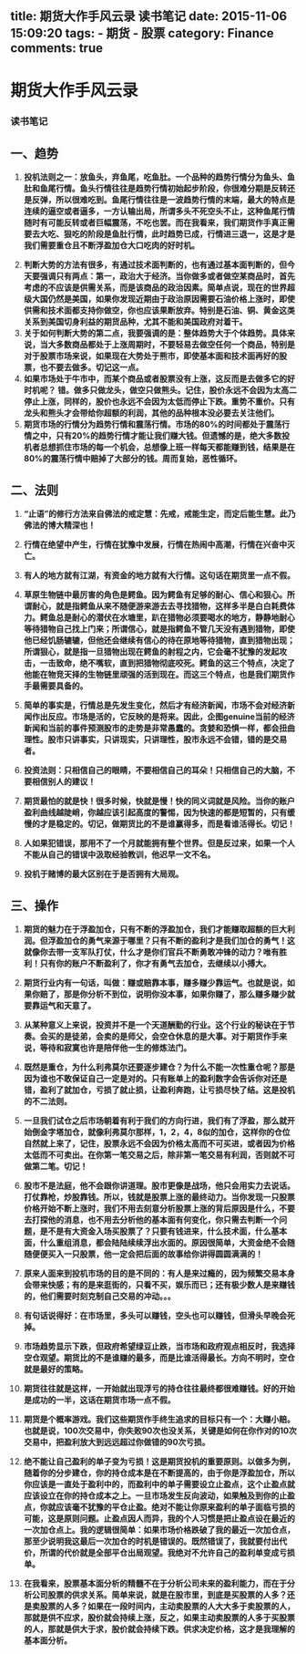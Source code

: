 title: 期货大作手风云录 读书笔记
date: 2015-11-06 15:09:20
tags: 
	- 期货
	- 股票
category: Finance
comments: true
---
# 期货大作手风云录 
### 读书笔记

## 一、趋势
1. **投机法则之一：放鱼头，弃鱼尾，吃鱼肚。一个品种的趋势行情分为鱼头、鱼肚和鱼尾行情。鱼头行情往往是趋势行情初始起步阶段，你很难分期是反转还是反弹，所以很难吃到。鱼尾行情往往是一波趋势行情的末端，最大的特点是连续的逼空或者逼多，一方认输出局，所谓多头不死空头不止，这种鱼尾行情随时有可能反转或者巨幅震荡，不吃也罢。而在我看来，我们期货作手真正需要去大吃、狠吃的阶段是鱼肚行情，此时趋势已成，行情进三退一，这是才是我们需要重仓且不断浮盈加仓大口吃肉的好时机。**
<!-- more -->
2. **判断大势的方法有很多，有通过技术面判断的，也有通过基本面判断的，但今天要强调只有两点：第一，政治大于经济。当你做多或者做空某商品时，首先考虑的不应该是供需关系，而是该商品的政治因素。简单点说，现在的世界超级大国仍然是美国，如果你发现近期由于政治原因需要石油价格上涨时，即使供需和技术面都支持你做空，你也应该果断放弃。特别是石油、铜、黄金这类关系到美国切身利益的期货品种，尤其不能和美国政府对着干。**
3. **关于如何判断大势的第二点，我要强调的是：整体趋势大于个体趋势。具体来说，当大多数商品都处于上涨周期时，不要轻易去做空任何一个商品，特别是对于股票市场来说，如果现在大势处于熊市，即使基本面和技术面再好的股票，也不要去做多。切记这一点。**
4. **如果市场处于牛市中，而某个商品或者股票没有上涨，这反而是去做多它的好时机呢？ 错。做多只做龙头，做空只做熊头。记住，股价永远不会因为太高二停止上涨，同样的，股价也永远不会因为太低而停止下跌。重势不重价。只有龙头和熊头才会带给你超额的利润，其他的品种根本没必要去关注他们。**
5. **期货市场的行情分为趋势行情和震荡行情。市场的80%的时间都处于震荡行情之中，只有20%的趋势行情才能让我们赚大钱。但遗憾的是，绝大多数投机者总想抓住市场的每一个机会，总想像上班一样每天都能赚到钱，结果是在80%的震荡行情中赔掉了大部分的钱。周而复始，恶性循环。**

## 二、法则
1. **“止语”的修行方法来自佛法的戒定慧：先戒，戒能生定，而定后能生慧。此乃佛法的博大精深也！**
2. **行情在绝望中产生，行情在犹豫中发展，行情在热闹中高潮，行情在兴奋中灭亡。**

3. **有人的地方就有江湖，有资金的地方就有大行情。这句话在期货里一点不假。**
4. **草原生物链中最厉害的角色是鳄鱼。因为鳄鱼有足够的耐心、信心和狠心。所谓耐心，就是指鳄鱼从来不随便游来游去去寻找猎物，这样多半是白白耗费体力。鳄鱼总是耐心的潜伏在水塘里，趴在猎物必须要喝水的地方，静静地耐心等待猎物自己找上门来；所谓信心，就是指鳄鱼不管几天没有遇到猎物，即使他已经饥肠辘辘，但他还会继续有信心的待在原地等待猎物，直到猎物出现；所谓狠心，就是指一旦猎物出现在鳄鱼的射程之内，它会毫不犹豫的发起攻击，一击致命，绝不嘴软，直到把猎物彻底咬死。鳄鱼的这三个特点，决定了他能在物竞天择的生物链里顽强的活到现在。而这三个特点，也是我们期货作手最需要具备的。**
5. **简单的事实是，行情总是先发生变化，然后才有经济新闻，市场不会对经济新闻作出反应。市场是活的，它反映的是将来。因此，企图genuine当前的经济新闻和当前的事件预测股市的走势是非常愚蠢的。贪婪和恐惧一样，都会扭曲理性。股市只讲事实，只讲现实，只讲理性，股市永远不会错，错的是交易者。**
6. **投资法则：只相信自己的眼睛，不要相信自己的耳朵！只相信自己的大脑，不要相信别人的建议！**
7. **期货最怕的就是快！很多时候，快就是慢！快的同义词就是风险。当你的账户盈利曲线越陡峭，你越应该引起高度的警惕，因为快速的都是短暂的，只有缓慢的才是稳定的。切记，做期货比的不是谁赢得多，而是看谁活得长。切记！**
8. **人如果犯错误，那用不了一个月就能拥有整个世界。但是反过来，如果一个人不能从自己的错误中汲取经验教训，他迟早一文不名。**
9. **投机于赌博的最大区别在于是否拥有大局观。**


## 三、操作

1. **期货的魅力在于浮盈加仓，只有不断的浮盈加仓，我们才能赚取超额的巨大利润。但浮盈加仓的勇气来源于哪里？只有不断的盈利才是我们加仓的勇气！这就像你去带一支军队打仗，什么才是你们官兵不断勇敢冲锋的动力？唯有胜利！只有你的账户不断盈利了，你才有勇气去加仓，去继续以小搏大。**

2. **期货行业内有一句话，叫做：赚或赔靠本事，赚多赚少靠运气。也就是说，如果你赔了，那是你分析不到位，说明你没本事，如果你赚了，那么赚多赚少就要靠运气和天意了。**

3. **从某种意义上来说，投资并不是一个天道酬勤的行业。这个行业的秘诀在于节奏。会买的是徒弟，会卖的是师父，会空仓休息的是大事。对于期货作手来说，等待和寂寞也许是陪伴他一生的修炼法门。**

4. **既然是重仓，为什么利弗莫尔还要逐步建仓？为什么不能一次性重仓呢？那是因为谁也不敢保证自己一定是对的。只有账单上的盈利数字会告诉你对还是错，盈利了就加仓，亏损了就止损，让盈利奔跑，让亏损尽快了结。这是投机的不二法则。**

5. **一旦我们试仓之后市场朝着有利于我们的方向行进，我们有了浮盈，那么就开始倒金字塔加仓，就像利弗莫尔那样，1，2，4，8似的加仓，这样你的仓位自然就上来了，记住，股票永远不会因为价格太高而不可买进，或者因为价格太低而不可卖出。在你第一笔交易之后，除非第一笔交易有利润，否则就不可做第二笔。切记！**

6. **股市不是法庭，他不会跟你讲道理。股市更像是战场，他只会用实力去说话。打仗靠枪，炒股靠钱。所以，钱就是股票上涨的最终动力。当你发现一只股票价格开始不断上涨时，我们不用去刻意分析股票上涨的背后原因是什么，不要去打探他的消息，也不用去分析他的基本面有何变化，你只需去判断一个问题，是不是有大资金入场买股票了？只要有钱进来，什么技术面，什么基本面，什么重组消息，都会陆陆续续浮出水面的。原因很简单，大资金绝不会随随便便买入一只股票，他一定会把后面的故事给你讲得圆圆满满的！**

7. **原来人面来到投机市场的目的是不同的：有人是来过瘾的，因为频繁交易本身会带来快感；有的是来逛街的，只看不买，娱乐而已；还有极少数人是来赚钱的，他们需要时刻克制自己交易的冲动。。。**

8. **有句话说得好：在市场里，多头可以赚钱，空头也可以赚钱，但滑头早晚会死掉。**

9. **市场趋势显示下跌，但政府希望绿豆止跌，当市场和政府观点相反时，我选择空仓观望。期货比的不是谁赚的最多，而是比谁活得最长。方向不明时，空仓就是最好的策略。**

10. **期货往往就是这样，一开始就出现浮亏的持仓往往最终都很难赚钱。好的开始是成功的一半，这话在期货市场一点不假。**
11. **期货是个概率游戏。我们这些期货作手终生追求的目标只有一个：大赚小赔。也就是说，100次交易中，你失败90次也没关系，关键是如何在你作对的10次交易中，把盈利放大到远远超过你做错的90次亏损。**

12. **绝不能让自己盈利的单子变为亏损！这是期货投机的重要原则。以做多为例，随着你的分步建仓，你的持仓成本是在不断提高的，由于你是浮盈加仓，所以你应该是一直处于盈利中的，而盈利中的单子需要设立止盈点，这个止盈点就应该设立在你的持仓成本之上。一旦市场发生反向波动，如果触及到你的止盈点，你就应该毫不犹豫的平仓止盈。绝对不能让你原来盈利的单子面临亏损的可能，这是原则问题。止盈点因人而异，我的个人习惯是把止盈点设在最近的一次加仓点上。我的逻辑很简单：如果市场价格跌破了我的最近一次加仓点，那至少说明我这最后一次加仓的时机是错误的。既然错误了，我就要付出代价，所谓的代价就是全部平仓出局观望。我绝对不允许自己的盈利单变成亏损单。**

13. **在我看来，股票基本面分析的精髓不在于分析公司未来的盈利能力，而在于分析公司股票的供求关系。简单来说，就是在股市里，到底是买股票的人多？还是卖股票的人多？如果在一段时间内，主动卖股票的人大大多于卖股票的人，那就是供不应求，股价就会持续上涨，反之，如果主动卖股票的人多于买股票的人，那就是供大于求，股价就会持续下跌。供求决定价格，这才是我理解的基本面分析。**
 

